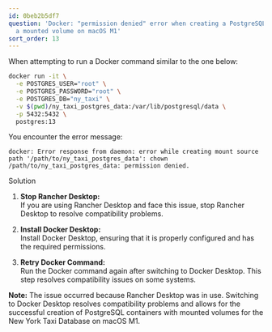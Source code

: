 ```yaml
---
id: 0beb2b5df7
question: 'Docker: "permission denied" error when creating a PostgreSQL Docker with
  a mounted volume on macOS M1'
sort_order: 13
---
```



When attempting to run a Docker command similar to the one below:

```bash
docker run -it \
  -e POSTGRES_USER="root" \
  -e POSTGRES_PASSWORD="root" \
  -e POSTGRES_DB="ny_taxi" \
  -v $(pwd)/ny_taxi_postgres_data:/var/lib/postgresql/data \
  -p 5432:5432 \
  postgres:13
```

You encounter the error message:

```
docker: Error response from daemon: error while creating mount source path '/path/to/ny_taxi_postgres_data': chown /path/to/ny_taxi_postgres_data: permission denied.
```

Solution

1. **Stop Rancher Desktop:**  
   If you are using Rancher Desktop and face this issue, stop Rancher Desktop to resolve compatibility problems.

2. **Install Docker Desktop:**  
   Install Docker Desktop, ensuring that it is properly configured and has the required permissions.

3. **Retry Docker Command:**  
   Run the Docker command again after switching to Docker Desktop. This step resolves compatibility issues on some systems.

**Note:** The issue occurred because Rancher Desktop was in use. Switching to Docker Desktop resolves compatibility problems and allows for the successful creation of PostgreSQL containers with mounted volumes for the New York Taxi Database on macOS M1.